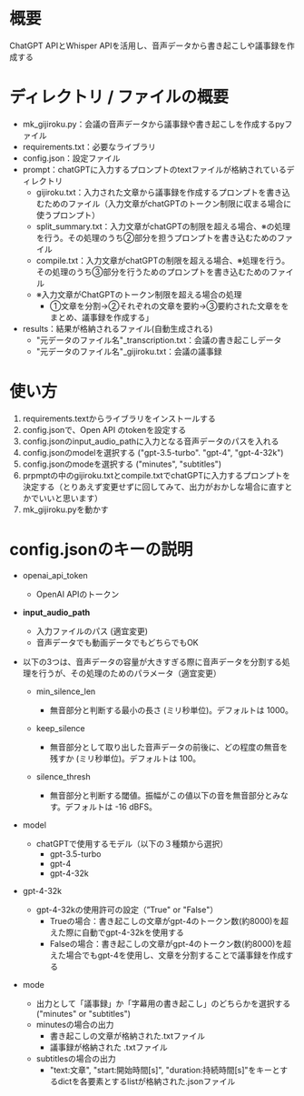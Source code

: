 # 概要
ChatGPT APIとWhisper APIを活用し、音声データから書き起こしや議事録を作成する

# ディレクトリ / ファイルの概要
- mk_gijiroku.py：会議の音声データから議事録や書き起こしを作成するpyファイル
- requirements.txt：必要なライブラリ
- config.json：設定ファイル
- prompt：chatGPTに入力するプロンプトのtextファイルが格納されているディレクトリ
    - gijiroku.txt：入力された文章から議事録を作成するプロンプトを書き込むためのファイル（入力文章がchatGPTのトークン制限に収まる場合に使うプロンプト）
    - split_summary.txt：入力文章がchatGPTの制限を超える場合、※の処理を行う。その処理のうち②部分を担うプロンプトを書き込むためのファイル
    - compile.txt：入力文章がchatGPTの制限を超える場合、※処理を行う。その処理のうち③部分を行うためのプロンプトを書き込むためのファイル
    - ※入力文章がChatGPTのトークン制限を超える場合の処理
        - ①文章を分割→②それぞれの文章を要約→③要約された文章ををまとめ、議事録を作成する」
- results：結果が格納されるファイル(自動生成される)
    - "元データのファイル名"_transcription.txt：会議の書き起こしデータ
    - "元データのファイル名"_gijiroku.txt：会議の議事録

# 使い方
1. requirements.textからライブラリをインストールする
2. config.jsonで、Open API のtokenを設定する
3. config.jsonのinput_audio_pathに入力となる音声データのパスを入れる
4. config.jsonのmodelを選択する ("gpt-3.5-turbo". "gpt-4", "gpt-4-32k")
5. config.jsonのmodeを選択する ("minutes", "subtitles")
6. prpmptの中のgijiroku.txtとcompile.txtでchatGPTに入力するプロンプトを決定する（とりあえず変更せずに回してみて、出力がおかしな場合に直すとかでいいと思います）
7. mk_gijiroku.pyを動かす


# config.jsonのキーの説明
- openai_api_token
    - OpenAI APIのトークン

- **input_audio_path**
    - 入力ファイルのパス (適宜変更)
    - 音声データでも動画データでもどちらでもOK
   
- 以下の3つは、音声データの容量が大きすぎる際に音声データを分割する処理を行うが、その処理のためのパラメータ（適宜変更）
    - min_silence_len
        - 無音部分と判断する最小の長さ (ミリ秒単位)。デフォルトは 1000。

    - keep_silence
        - 無音部分として取り出した音声データの前後に、どの程度の無音を残すか (ミリ秒単位)。デフォルトは 100。

    - silence_thresh
        - 無音部分と判断する閾値。振幅がこの値以下の音を無音部分とみなす。デフォルトは -16 dBFS。

- model
    - chatGPTで使用するモデル（以下の３種類から選択）
        - gpt-3.5-turbo
        - gpt-4
        - gpt-4-32k

- gpt-4-32k
    - gpt-4-32kの使用許可の設定（”True" or "False"）
        - Trueの場合：書き起こしの文章がgpt-4のトークン数(約8000)を超えた際に自動でgpt-4-32kを使用する
        - Falseの場合：書き起こしの文章がgpt-4のトークン数(約8000)を超えた場合でもgpt-4を使用し、文章を分割することで議事録を作成する

- mode
    - 出力として「議事録」か「字幕用の書き起こし」のどちらかを選択する ("minutes" or "subtitles")
    - minutesの場合の出力
        - 書き起こしの文章が格納された.txtファイル
        - 議事録が格納された .txtファイル
    - subtitlesの場合の出力
        - "text:文章", "start:開始時間[s]", "duration:持続時間[s]"をキーとするdictを各要素とするlistが格納された.jsonファイル
